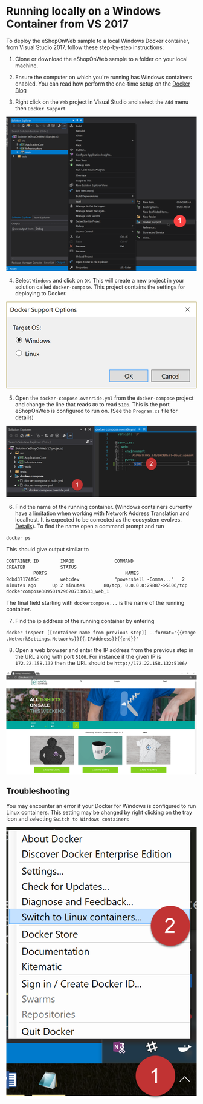 # Running locally on a Windows Container from VS 2017

To deploy the eShopOnWeb sample to a local Windows Docker container, from Visual Studio 2017, follow these step-by-step instructions:

1. Clone or download the eShopOnWeb sample to a folder on your local machine.

2. Ensure the computer on which you're running has Windows containers enabled. You can read how perform the one-time setup on the [Docker Blog](https://blog.docker.com/2016/09/build-your-first-docker-windows-server-container/)

3. Right click on the `Web` project in Visual Studio and select the `Add` menu then `Docker Support`  

![Add docker support by clicking Add > Docker Support.](5-1.png)

4. Select `Windows` and click on `OK`.  This will create a new project in your solution called `docker-compose`. This project contains the settings for deploying to Docker. 

![Select Windows in the Docker Support Options dialog](5-2.png)

5. Open the `docker-compose.override.yml` from the `docker-compose` project and change the line that reads `80` to read `5106`. This is the port eShopOnWeb is configured to run on. (See the `Program.cs` file for details)

![Update the port override.](5-3.png)

6. Find the name of the running container. (Windows containers currently have a limitation when working with Network Address Translation and localhost. It is expected to be corrected as the ecosystem evolves. [Details](https://docs.docker.com/docker-for-windows/troubleshoot/#limitations-of-windows-containers-for-localhost-and-published-ports)).  To find the name open a command prompt and run 

```
docker ps
```

This should give output similar to 

```
CONTAINER ID        IMAGE               COMMAND                  CREATED             STATUS
          PORTS                             NAMES
9dbd37174f6c        web:dev             "powershell -Comma..."   2 minutes ago      Up 2 minutes       80/tcp, 0.0.0.0:29887->5106/tcp   dockercompose3095019296207330533_web_1
```

The final field starting with `dockercompose...` is the name of the running container.

7. Find the ip address of the running container by entering 

```
docker inspect [[container name from previous step]] --format='{{range .NetworkSettings.Networks}}{{.IPAddress}}{{end}}'
```


8. Open a web browser and enter the IP address from the previous step in the URL along with port `5106`. For instance if the given IP is `172.22.158.132` then the URL should be `http://172.22.158.132:5106/`

![The eShopOnline web application running in a Linux container](3-4.png)

## Troubleshooting

You may encounter an error if your Docker for Windows is configured to run Linux containers. This setting may be changed by right clicking on the tray icon and selecting `Switch to Windows containers`

![Change the sort of containers docker uses by default.](3-5.png)